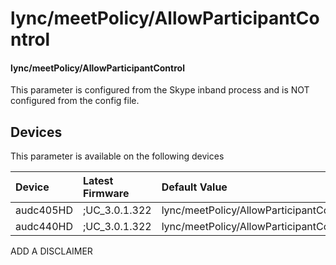 ﻿---
description: lync/meetPolicy/AllowParticipantControl
search:
    keywords: ['lync','meetPolicy','AllowParticipantControl']
---

# lync/meetPolicy/AllowParticipantControl

#### lync/meetPolicy/AllowParticipantControl

This parameter is configured from the Skype inband process and is NOT configured from the config file.



## Devices
This parameter is available on the following devices

| Device | Latest Firmware | Default Value |
|:---|:---|:---|
| audc405HD | ;UC_3.0.1.322 | lync/meetPolicy/AllowParticipantControl=0 
| audc440HD | ;UC_3.0.1.322 | lync/meetPolicy/AllowParticipantControl=0 

ADD A DISCLAIMER
